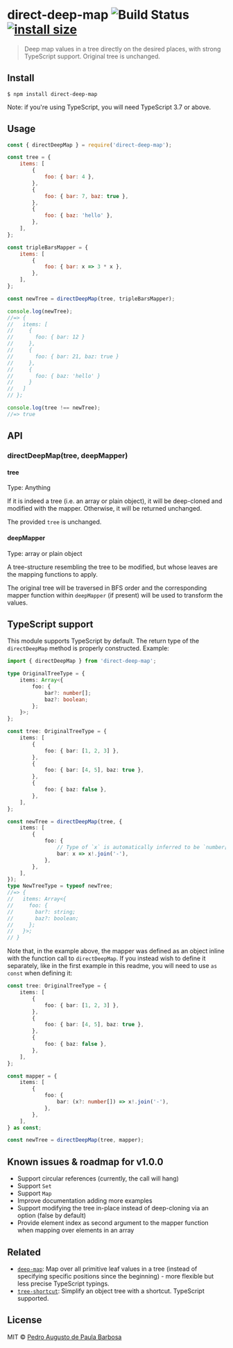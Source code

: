 # direct-deep-map ![Build Status](https://github.com/papb/direct-deep-map/workflows/CI/badge.svg) [![install size](https://packagephobia.com/badge?p=direct-deep-map)](https://packagephobia.com/result?p=direct-deep-map)

> Deep map values in a tree directly on the desired places, with strong TypeScript support. Original tree is unchanged.

## Install

```
$ npm install direct-deep-map
```

Note: if you're using TypeScript, you will need TypeScript 3.7 or above.

## Usage

```js
const { directDeepMap } = require('direct-deep-map');

const tree = {
    items: [
        {
            foo: { bar: 4 },
        },
        {
            foo: { bar: 7, baz: true },
        },
        {
            foo: { baz: 'hello' },
        },
    ],
};

const tripleBarsMapper = {
    items: [
        {
            foo: { bar: x => 3 * x },
        },
    ],
};

const newTree = directDeepMap(tree, tripleBarsMapper);

console.log(newTree);
//=> {
//   items: [
//     {
//       foo: { bar: 12 }
//     },
//     {
//       foo: { bar: 21, baz: true }
//     },
//     {
//       foo: { baz: 'hello' }
//     }
//   ]
// };

console.log(tree !== newTree);
//=> true
```

## API

### directDeepMap(tree, deepMapper)

#### tree

Type: Anything

If it is indeed a tree (i.e. an array or plain object), it will be deep-cloned and modified with the mapper. Otherwise, it will be returned unchanged.

The provided `tree` is unchanged.

#### deepMapper

Type: array or plain object

A tree-structure resembling the tree to be modified, but whose leaves are the mapping functions to apply.

The original tree will be traversed in BFS order and the corresponding mapper function within `deepMapper` (if present) will be used to transform the values.

## TypeScript support

This module supports TypeScript by default. The return type of the `directDeepMap` method is properly constructed. Example:

```ts
import { directDeepMap } from 'direct-deep-map';

type OriginalTreeType = {
    items: Array<{
        foo: {
            bar?: number[];
            baz?: boolean;
        };
    }>;
};

const tree: OriginalTreeType = {
    items: [
        {
            foo: { bar: [1, 2, 3] },
        },
        {
            foo: { bar: [4, 5], baz: true },
        },
        {
            foo: { baz: false },
        },
    ],
};

const newTree = directDeepMap(tree, {
    items: [
        {
            foo: {
                // Type of `x` is automatically inferred to be `number[] | undefined` here
                bar: x => x!.join('-'),
            },
        },
    ],
});
type NewTreeType = typeof newTree;
//=> {
//   items: Array<{
//     foo: {
//       bar?: string;
//       baz?: boolean;
//     };
//   }>;
// }
```

Note that, in the example above, the mapper was defined as an object inline with the function call to `directDeepMap`. If you instead wish to define it separately, like in the first example in this readme, you will need to use `as const` when defining it:

```ts
const tree: OriginalTreeType = {
    items: [
        {
            foo: { bar: [1, 2, 3] },
        },
        {
            foo: { bar: [4, 5], baz: true },
        },
        {
            foo: { baz: false },
        },
    ],
};

const mapper = {
    items: [
        {
            foo: {
                bar: (x?: number[]) => x!.join('-'),
            },
        },
    ],
} as const;

const newTree = directDeepMap(tree, mapper);
```

## Known issues & roadmap for v1.0.0

-   Support circular references (currently, the call will hang)
-   Support `Set`
-   Support `Map`
-   Improve documentation adding more examples
-   Support modifying the tree in-place instead of deep-cloning via an option (false by default)
-   Provide element index as second argument to the mapper function when mapping over elements in an array

## Related

-   [`deep-map`](https://github.com/mcmath/deep-map): Map over all primitive leaf values in a tree (instead of specifying specific positions since the beginning) - more flexible but less precise TypeScript typings.
-   [`tree-shortcut`](https://github.com/papb/tree-shortcut): Simplify an object tree with a shortcut. TypeScript supported.

## License

MIT © [Pedro Augusto de Paula Barbosa](https://github.com/papb)
